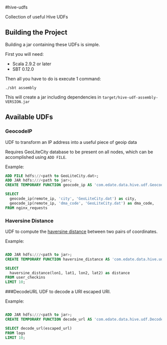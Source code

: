 #hive-udfs

Collection of useful Hive UDFs

## Building the Project

Building a jar containing these UDFs is simple. 

First you will need:

* Scala 2.9.2 or later
* SBT 0.12.0 

Then all you have to do is execute 1 command:

```
./sbt assembly
```

This will create a jar including dependencies in ```target/hive-udf-assembly-VERSION.jar```

## Available UDFs

### GeocodeIP
UDF to transform an IP address into a useful piece of geoip data

Requires GeoLiteCity database to be present on all nodes, which can be accomplished
using ```ADD FILE```.

Example:

```sql
ADD FILE hdfs://<path to GeoLiteCity.dat>;
ADD JAR hdfs:///<path to jar>;
CREATE TEMPORARY FUNCTION geocode_ip AS 'com.edate.data.hive.udf.GeocodeIP';

SELECT
  geocode_ip(remote_ip, 'city', 'GeoLiteCity.dat') as city,
  geocode_ip(remote_ip, 'dma_code', 'GeoLiteCity.dat') as dma_code,
FROM nginx_requests

```

### Haversine Distance

UDF to compute the [haversine distance](http://en.wikipedia.org/wiki/Haversine_formula) between
two pairs of coordinates.

Example:

```sql

ADD JAR hdfs:///<path to jar>;
CREATE TEMPORARY FUNCTION haversine_distance AS 'com.edate.data.hive.udf.HaversinceDistance';

SELECT 
  haversine_distance(lon1, lat1, lon2, lat2) as distance
FROM user_checkins
LIMIT 10;

```

###DecodeURL
UDF to decode a URI escaped URI. 

Example:

```sql

ADD JAR hdfs:///<path to jar>;
CREATE TEMPORARY FUNCTION decode_url AS 'com.edate.data.hive.udf.DecodeURL';

SELECT decode_url(escaped_url)
FROM logs
LIMIT 10;

```

